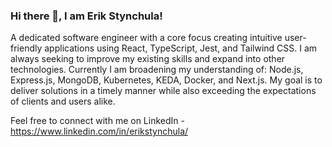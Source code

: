 ### Hi there 👋, I am Erik Stynchula!

A dedicated software engineer with a core focus creating intuitive user-friendly applications using React, TypeScript, Jest, and Tailwind CSS. I am always seeking to improve my existing skills and expand into other technologies. Currently I am broadening my understanding of: Node.js, Express.js, MongoDB, Kubernetes, KEDA, Docker, and Next.js. My goal is to deliver solutions in a timely manner while also exceeding the expectations of clients and users alike.

Feel free to connect with me on LinkedIn - https://www.linkedin.com/in/erikstynchula/

<!--
**EStynch/EStynch** is a ✨ _special_ ✨ repository because its `README.md` (this file) appears on your GitHub profile.

Here are some ideas to get you started:

- 🔭 I’m currently working on ...
- 🌱 I’m currently learning ...
- 👯 I’m looking to collaborate on ...
- 🤔 I’m looking for help with ...
- 💬 Ask me about ...
- 📫 How to reach me: ...
- 😄 Pronouns: ...
- ⚡ Fun fact: ...
-->
